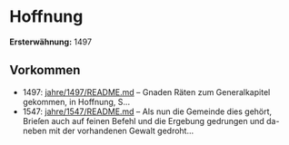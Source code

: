 # Hoffnung

**Ersterwähnung:** 1497

## Vorkommen
- 1497: [jahre/1497/README.md](../jahre/1497/README.md) – Gnaden Räten zum Generalkapitel gekommen, in
Hoffnung, S...
- 1547: [jahre/1547/README.md](../jahre/1547/README.md) – Als nun die Gemeinde dies gehört, Brieſen auch
auf feinen Befehl und die Ergebung gedrungen und da-
neben mit der vorhandenen Gewalt gedroht...
